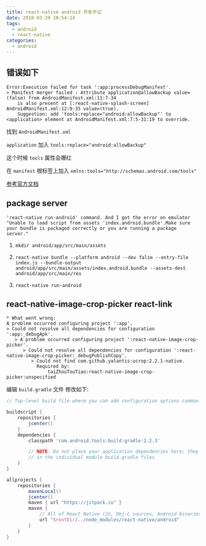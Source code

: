 ```yaml
---
title: react-native android 开发手记
date: 2018-03-20 10:54:14
tags:
  - android
  - react-native
categories:
  - android
---
```



## 错误如下

```
Error:Execution failed for task ':app:processDebugManifest'.
> Manifest merger failed : Attribute application@allowBackup value=(false) from AndroidManifest.xml:11:7-34
  	is also present at [:react-native-splash-screen] AndroidManifest.xml:12:9-35 value=(true).
  	Suggestion: add 'tools:replace="android:allowBackup"' to <application> element at AndroidManifest.xml:7:5-31:19 to override.
```

找到 `AndroidManifest.xml`

`application` 加入 `tools:replace="android:allowBackup"`

这个时候 `tools` 属性会爆红

在 `manifest` 根标签上加入 `xmlns:tools="http://schemas.android.com/tools"`


[参考官方文档](https://developer.android.com/studio/build/manifest-merge.html)


## package server

```
'react-native run-android' command. And I got the error on emulator "Unable to load script from assets 'index.android.bundle'.Make sure your bundle is packaged correctly or you are running a package server."
```


1. `mkdir android/app/src/main/assets`

2. `react-native bundle --platform android --dev false --entry-file index.js --bundle-output android/app/src/main/assets/index.android.bundle --assets-dest android/app/src/main/res`

3. `react-native run-android`


## react-native-image-crop-picker react-link

```
* What went wrong:
A problem occurred configuring project ':app'.
> Could not resolve all dependencies for configuration ':app:_debugApk'.
   > A problem occurred configuring project ':react-native-image-crop-picker'.
      > Could not resolve all dependencies for configuration ':react-native-image-crop-picker:_debugPublishCopy'.
         > Could not find com.github.yalantis:ucrop:2.2.1-native.
           Required by:
               taiZhouTouTiao:react-native-image-crop-picker:unspecified
```


编辑 `build.gradle` 文件 修改如下:

```gradle
// Top-level build file where you can add configuration options common to all sub-projects/modules.

buildscript {
    repositories {
        jcenter()
    }
    dependencies {
        classpath 'com.android.tools.build:gradle:2.2.3'

        // NOTE: Do not place your application dependencies here; they belong
        // in the individual module build.gradle files
    }
}

allprojects {
    repositories {
        mavenLocal()
        jcenter()
        maven { url "https://jitpack.io" }
        maven {
            // All of React Native (JS, Obj-C sources, Android binaries) is installed from npm
            url "$rootDir/../node_modules/react-native/android"
        }
    }
}

```